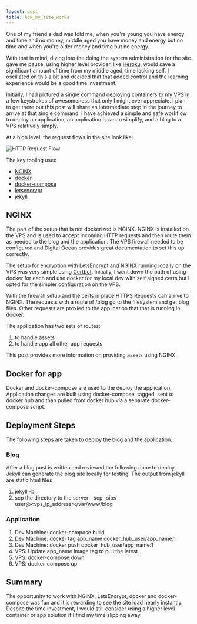 ```yaml
---
layout: post
title: how_my_site_works
---
```


One of my friend's dad was told me, when you're young you have energy and time and no money, middle aged you have money and energy but no time and when you're older money and time but no energy.

With that in mind, diving into the doing the system administration for the site gave me pause, using higher level provider, like [Heroku](www.heroku.com), would save a significant amount of time from my middle aged, time lacking self. I oscillated on this a bit and decided that that added control and the learning experience would be a good time investment.

Initially, I had pictured a single command deploying containers to my VPS in a few keystrokes of awesomeness that only I might ever appreciate. I plan to get there but this post will share an intermediate step in the journey to arrive at that single command. I have achieved a simple and safe workflow to deploy an application, an application I plan to simplify, and a blog to a VPS relatively simply.

At a high level, the request flows in the site look like:

![HTTP Request Flow]({{site.url}}/blog/assets/diagrams/website_request_flow.png)

The key tooling used
* [NGINX](https://nginx.org/en/)
* [docker](https://www.docker.com/)
* [docker-compose](https://github.com/docker/compose)
* [letsencrypt](https://letsencrypt.org/)
* [jekyll](https://jekyllrb.com/)

## NGINX
The part of the setup that is not dockerized is NGINX. NGINX is installed on the VPS and is used to accept incoming HTTP requests and then route them as needed to the blog and the application. The VPS firewall needed to be configured and Digital Ocean provides great documentation to set this up correctly.

The setup for encryption with LetsEncrypt and NGINX running locally on the VPS was very simple using [Certbot](https://certbot.eff.org/lets-encrypt/ubuntufocal-nginx). Initially, I went down the path of using docker for each and use docker for my local dev with self signed certs but I opted for the simpler configuration on the VPS.

With the firewall setup and the certs in place HTTPS Requests can arrive to NGINX. The requests with a route of  /blog go to the filesystem and get blog files. Other requests are proxied to the application that that is running in docker.

The application has two sets of routes:
1. to handle assets
1. to handle app all other app requests

This post provides more information on providing assets using NGINX.

## Docker for app
Docker and docker-compose are used to the deploy the application. Application changes are built using docker-compose, tagged, sent to docker hub and than pulled from docker hub via a separate docker-compose script.

## Deployment Steps
The following steps are taken to deploy the blog and the application.

### Blog
After a blog post is written and reviewed the following done to deploy, Jekyll can generate the blog site locally for testing. The output from jekyll are static html files
1. jekyll -b
1. scp the directory to the server - scp _site/ user@<vps_ip_address>:/var/www/blog

### Application
1. Dev Machine: docker-compose build
1. Dev Machine: docker tag app_name docker_hub_user/app_name:1
1. Dev Machine: docker push docker_hub_user/app_name:1
1. VPS: Update app_name image tag to pull the latest
1. VPS: docker-compose down
1. VPS: docker-compose up

## Summary
The opportunity to work with NGINX, LetsEncrypt, docker and docker-compose was fun and it is rewarding to see the site load nearly instantly. Despite the time investment, I would still consider using a higher level container or app solution if I find my time slipping away.
